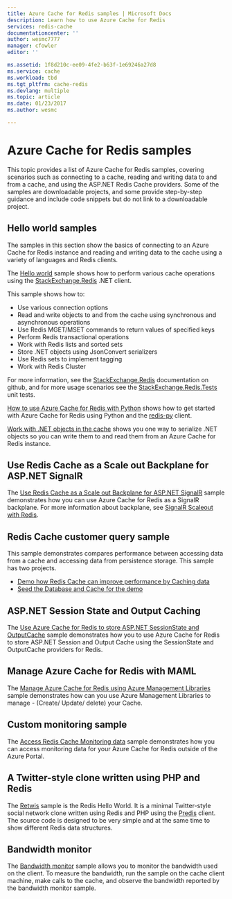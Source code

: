 ```yaml
---
title: Azure Cache for Redis samples | Microsoft Docs
description: Learn how to use Azure Cache for Redis
services: redis-cache
documentationcenter: ''
author: wesmc7777
manager: cfowler
editor: ''

ms.assetid: 1f8d210c-ee09-4fe2-b63f-1e69246a27d8
ms.service: cache
ms.workload: tbd
ms.tgt_pltfrm: cache-redis
ms.devlang: multiple
ms.topic: article
ms.date: 01/23/2017
ms.author: wesmc

---
```

# Azure Cache for Redis samples
This topic provides a list of Azure Cache for Redis samples, covering scenarios such as connecting to a cache, reading and writing data to and from a cache, and using the ASP.NET Redis Cache providers. Some of the samples are downloadable projects, and some provide step-by-step guidance and include code snippets but do not link to a downloadable project.

## Hello world samples
The samples in this section show the basics of connecting to an Azure Cache for Redis instance and reading and writing data to the cache using a variety of languages and Redis clients.

The [Hello world](https://github.com/rustd/RedisSamples/tree/master/HelloWorld) sample shows how to perform various cache operations using the [StackExchange.Redis](https://github.com/StackExchange/StackExchange.Redis) .NET client.

This sample shows how to:

* Use various connection options
* Read and write objects to and from the cache using synchronous and asynchronous operations
* Use Redis MGET/MSET commands to return values of specified keys
* Perform Redis transactional operations
* Work with Redis lists and sorted sets
* Store .NET objects using JsonConvert serializers
* Use Redis sets to implement tagging
* Work with Redis Cluster

For more information, see the [StackExchange.Redis](https://github.com/StackExchange/StackExchange.Redis) documentation on github, and for more usage scenarios see the [StackExchange.Redis.Tests](https://github.com/StackExchange/StackExchange.Redis/tree/master/StackExchange.Redis.Tests) unit tests.

[How to use Azure Cache for Redis with Python](cache-python-get-started.md) shows how to get started with Azure Cache for Redis using Python and the [redis-py](https://github.com/andymccurdy/redis-py) client.

[Work with .NET objects in the cache](cache-dotnet-how-to-use-azure-redis-cache.md#work-with-net-objects-in-the-cache) shows you one way to serialize .NET objects so you can write them to and read them from an Azure Cache for Redis instance. 

## Use Redis Cache as a Scale out Backplane for ASP.NET SignalR
The [Use Redis Cache as a Scale out Backplane for ASP.NET SignalR](https://github.com/rustd/RedisSamples/tree/master/RedisAsSignalRBackplane) sample demonstrates how you can use Azure Cache for Redis as a SignalR backplane. For more information about backplane, see [SignalR Scaleout with Redis](http://www.asp.net/signalr/overview/performance/scaleout-with-redis).

## Redis Cache customer query sample
This sample demonstrates compares performance between accessing data from a cache and accessing data from persistence storage. This sample has two projects.

* [Demo how Redis Cache can improve performance by Caching data](https://github.com/rustd/RedisSamples/tree/master/RedisCacheCustomerQuerySample)
* [Seed the Database and Cache for the demo](https://github.com/rustd/RedisSamples/tree/master/SeedCacheForCustomerQuerySample)

## ASP.NET Session State and Output Caching
The [Use Azure Cache for Redis to store ASP.NET SessionState and OutputCache](https://github.com/rustd/RedisSamples/tree/master/SessionState_OutputCaching) sample demonstrates how you to use Azure Cache for Redis to store ASP.NET Session and Output Cache using the SessionState and OutputCache providers for Redis.

## Manage Azure Cache for Redis with MAML
The [Manage Azure Cache for Redis using Azure Management Libraries](https://github.com/rustd/RedisSamples/tree/master/ManageCacheUsingMAML) sample demonstrates how can you use Azure Management Libraries to manage - (Create/ Update/ delete) your Cache. 

## Custom monitoring sample
The [Access Redis Cache Monitoring data](https://github.com/rustd/RedisSamples/tree/master/CustomMonitoring) sample demonstrates how you can access monitoring data for your Azure Cache for Redis outside of the Azure Portal.

## A Twitter-style clone written using PHP and Redis
The [Retwis](https://github.com/SyntaxC4-MSFT/retwis) sample is the Redis Hello World. It is a minimal Twitter-style social network clone written using Redis and PHP using the [Predis](https://github.com/nrk/predis) client. The source code is designed to be very simple and at the same time to show different Redis data structures.

## Bandwidth monitor
The [Bandwidth monitor](https://github.com/JonCole/SampleCode/tree/master/BandWidthMonitor) sample allows you to monitor the bandwidth used on the client. To measure the bandwidth, run the sample on the cache client machine, make calls to the cache, and observe the bandwidth reported by the bandwidth monitor sample.


